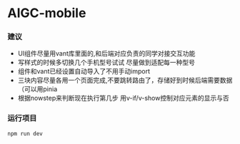 # AIGC-mobile

### 建议
- UI组件尽量用vant库里面的,和后端对应负责的同学对接交互功能
- 写样式的时候多切换几个手机型号试试 尽量做到适配每一种型号
- 组件和vant已经设置自动导入了不用手动import
- 三块内容尽量各用一个页面完成,不要跳转路由了，存储好到时候后端需要数据（可以用pinia
- 根据nowstep来判断现在执行第几步 用v-if/v-show控制对应元素的显示与否



### 运行项目

```sh
npm run dev
```


